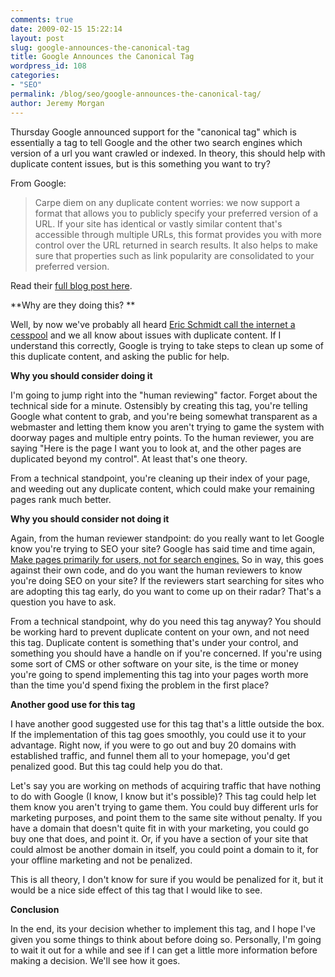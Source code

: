 ```yaml
---
comments: true
date: 2009-02-15 15:22:14
layout: post
slug: google-announces-the-canonical-tag
title: Google Announces the Canonical Tag
wordpress_id: 108
categories:
- "SEO"
permalink: /blog/seo/google-announces-the-canonical-tag/
author: Jeremy Morgan
---
```


Thursday Google announced support for the "canonical tag" which is essentially a tag to tell Google and the other two search engines which version of a url you want crawled or indexed. In theory, this should help with duplicate content issues, but is this something you want to try? 

From Google:



> Carpe diem on any duplicate content worries: we now support a format that allows you to publicly specify your preferred version of a URL. If your site has identical or vastly similar content that's accessible through multiple URLs, this format provides you with more control over the URL returned in search results. It also helps to make sure that properties such as link popularity are consolidated to your preferred version. 



Read their [full blog post here](http://googlewebmastercentral.blogspot.com/2009/02/specify-your-canonical.html). 

**Why are they doing this? **

Well, by now we've probably all heard [Eric Schmidt call the internet a cesspool](http://adage.com/mediaworks/article?article_id=131569) and we all know about issues with duplicate content. If I understand this correctly, Google is trying to take steps to clean up some of this duplicate content, and asking the public for help. 

**Why you should consider doing it**

I'm going to jump right into the "human reviewing" factor. Forget about the technical side for a minute. Ostensibly by creating this tag, you're telling Google what content to grab, and you're being somewhat transparent as a webmaster and letting them know you aren't trying to game the system with doorway pages and multiple entry points. To the human reviewer, you are saying "Here is the page I want you to look at, and the other pages are duplicated beyond my control". At least that's one theory. 

From a technical standpoint, you're cleaning up their index of your page, and weeding out any duplicate content, which could make your remaining pages rank much better. 

**Why you should consider not doing it**

Again, from the human reviewer standpoint: do you really want to let Google know you're trying to SEO your site? Google has said time and time again, [Make pages primarily for users, not for search engines.](http://www.google.com/support/webmasters/bin/answer.py?hl=en&answer=35769) So in way, this goes against their own code, and do you want the human reviewers to know you're doing SEO on your site? If the reviewers start searching for sites who are adopting this tag early, do you want to come up on their radar? That's a question you have to ask. 

From a technical standpoint, why do you need this tag anyway? You should be working hard to prevent duplicate content on your own, and not need this tag. Duplicate content is something that's under your control, and something you should have a handle on if you're concerned. If you're using some sort of CMS or other software on your site, is the time or money you're going to spend implementing this tag into your pages worth more than the time you'd spend fixing the problem in the first place? 

**Another good use for this tag**

I have another good suggested use for this tag that's a little outside the box. If the implementation of this tag goes smoothly, you could use it to your advantage. Right now, if you were to go out and buy 20 domains with established traffic, and funnel them all to your homepage, you'd get penalized good. But this tag could help you do that.

Let's say you are working on methods of acquiring traffic that have nothing to do with Google  (I know, I know but it's possible)? This tag could help let them know you aren't trying to game them. You could buy different urls for marketing purposes, and point them to the same site without penalty. If you have a domain that doesn't quite fit in with your marketing, you could go buy one that does, and point it. Or, if you have a section of your site that could almost be another domain in itself, you could point a domain to it, for your offline marketing and not be penalized. 

This is all theory, I don't know for sure if you would be penalized for it, but it would be a nice side effect of this tag that I would like to see. 

**Conclusion**

In the end, its your decision whether to implement this tag, and I hope I've given you some things to think about before doing so. Personally, I'm going to wait it out for a while and see if I can get a little more information before making a decision. We'll see how it goes. 
